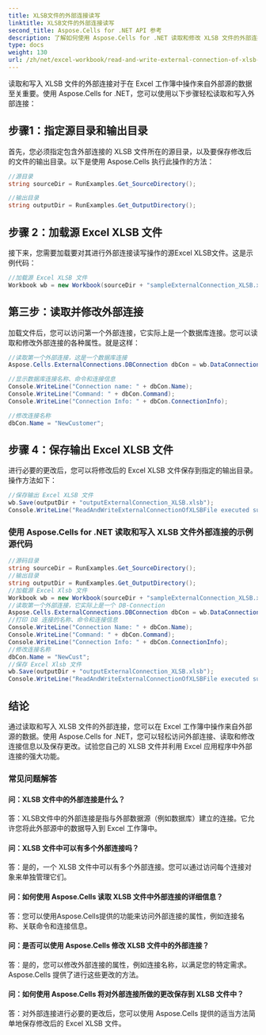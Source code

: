 ```yaml
---
title: XLSB文件的外部连接读写
linktitle: XLSB文件的外部连接读写
second_title: Aspose.Cells for .NET API 参考
description: 了解如何使用 Aspose.Cells for .NET 读取和修改 XLSB 文件的外部连接。
type: docs
weight: 130
url: /zh/net/excel-workbook/read-and-write-external-connection-of-xlsb-file/
---
```

读取和写入 XLSB 文件的外部连接对于在 Excel 工作簿中操作来自外部源的数据至关重要。使用 Aspose.Cells for .NET，您可以使用以下步骤轻松读取和写入外部连接：

## 步骤1：指定源目录和输出目录

首先，您必须指定包含外部连接的 XLSB 文件所在的源目录，以及要保存修改后的文件的输出目录。以下是使用 Aspose.Cells 执行此操作的方法：

```csharp
//源目录
string sourceDir = RunExamples.Get_SourceDirectory();

//输出目录
string outputDir = RunExamples.Get_OutputDirectory();
```

## 步骤 2：加载源 Excel XLSB 文件

接下来，您需要加载要对其进行外部连接读写操作的源Excel XLSB文件。这是示例代码：

```csharp
//加载源 Excel XLSB 文件
Workbook wb = new Workbook(sourceDir + "sampleExternalConnection_XLSB.xlsb");
```

## 第三步：读取并修改外部连接

加载文件后，您可以访问第一个外部连接，它实际上是一个数据库连接。您可以读取和修改外部连接的各种属性。就是这样：

```csharp
//读取第一个外部连接，这是一个数据库连接
Aspose.Cells.ExternalConnections.DBConnection dbCon = wb.DataConnections[0] as Aspose.Cells.ExternalConnections.DBConnection;

//显示数据库连接名称、命令和连接信息
Console.WriteLine("Connection name: " + dbCon.Name);
Console.WriteLine("Command: " + dbCon.Command);
Console.WriteLine("Connection Info: " + dbCon.ConnectionInfo);

//修改连接名称
dbCon.Name = "NewCustomer";
```

## 步骤 4：保存输出 Excel XLSB 文件

进行必要的更改后，您可以将修改后的 Excel XLSB 文件保存到指定的输出目录。操作方法如下：

```csharp
//保存输出 Excel XLSB 文件
wb.Save(outputDir + "outputExternalConnection_XLSB.xlsb");
Console.WriteLine("ReadAndWriteExternalConnectionOfXLSBFile executed successfully.\r\n");
```

### 使用 Aspose.Cells for .NET 读取和写入 XLSB 文件外部连接的示例源代码 
```csharp
//源码目录
string sourceDir = RunExamples.Get_SourceDirectory();
//输出目录
string outputDir = RunExamples.Get_OutputDirectory();
//加载源 Excel Xlsb 文件
Workbook wb = new Workbook(sourceDir + "sampleExternalConnection_XLSB.xlsb");
//读取第一个外部连接，它实际上是一个 DB-Connection
Aspose.Cells.ExternalConnections.DBConnection dbCon = wb.DataConnections[0] as Aspose.Cells.ExternalConnections.DBConnection;
//打印 DB 连接的名称、命令和连接信息
Console.WriteLine("Connection Name: " + dbCon.Name);
Console.WriteLine("Command: " + dbCon.Command);
Console.WriteLine("Connection Info: " + dbCon.ConnectionInfo);
//修改连接名称
dbCon.Name = "NewCust";
//保存 Excel Xlsb 文件
wb.Save(outputDir + "outputExternalConnection_XLSB.xlsb");
Console.WriteLine("ReadAndWriteExternalConnectionOfXLSBFile executed successfully.\r\n");
```

## 结论

通过读取和写入 XLSB 文件的外部连接，您可以在 Excel 工作簿中操作来自外部源的数据。使用 Aspose.Cells for .NET，您可以轻松访问外部连接、读取和修改连接信息以及保存更改。试验您自己的 XLSB 文件并利用 Excel 应用程序中外部连接的强大功能。

### 常见问题解答

#### 问：XLSB 文件中的外部连接是什么？
    
答：XLSB文件中的外部连接是指与外部数据源（例如数据库）建立的连接。它允许您将此外部源中的数据导入到 Excel 工作簿中。

#### 问：XLSB 文件中可以有多个外部连接吗？
     
答：是的，一个 XLSB 文件中可以有多个外部连接。您可以通过访问每个连接对象来单独管理它们。

#### 问：如何使用 Aspose.Cells 读取 XLSB 文件中外部连接的详细信息？
     
答：您可以使用Aspose.Cells提供的功能来访问外部连接的属性，例如连接名称、关联命令和连接信息。

#### 问：是否可以使用 Aspose.Cells 修改 XLSB 文件中的外部连接？
     
答：是的，您可以修改外部连接的属性，例如连接名称，以满足您的特定需求。 Aspose.Cells 提供了进行这些更改的方法。

#### 问：如何使用 Aspose.Cells 将对外部连接所做的更改保存到 XLSB 文件中？
     
答：对外部连接进行必要的更改后，您可以使用 Aspose.Cells 提供的适当方法简单地保存修改后的 Excel XLSB 文件。